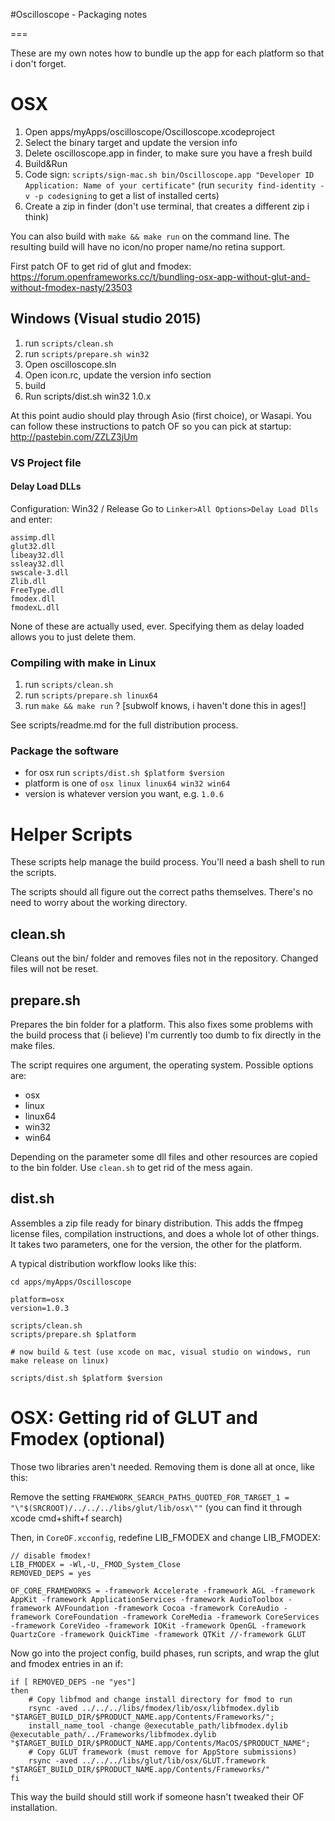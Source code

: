 #Oscilloscope - Packaging notes

===

These are my own notes how to bundle up the app for each platform so that i don't forget. 

# OSX


1. Open apps/myApps/oscilloscope/Oscilloscope.xcodeproject
1. Select the binary target and update the version info
1. Delete oscilloscope.app in finder, to make sure you have a fresh build
1. Build&Run
1. Code sign: `scripts/sign-mac.sh bin/Oscilloscope.app "Developer ID Application: Name of your certificate"` (run `security find-identity -v -p codesigning` to get a list of installed certs)
1. Create a zip in finder (don't use terminal, that creates a different zip i think)

You can also build with `make && make run` on the command line. The resulting build will have no icon/no proper name/no retina support. 

First patch OF to get rid of glut and fmodex: https://forum.openframeworks.cc/t/bundling-osx-app-without-glut-and-without-fmodex-nasty/23503

## Windows (Visual studio 2015)

1. run `scripts/clean.sh`
1. run `scripts/prepare.sh win32`
1. Open oscilloscope.sln
1. Open icon.rc, update the version info section
1. build
1. Run scripts/dist.sh win32 1.0.x

At this point audio should play through Asio (first choice), or Wasapi. You can follow these instructions to patch OF so you can pick at startup: http://pastebin.com/ZZLZ3jUm


### VS Project file 

#### Delay Load DLLs 

Configuration: Win32 / Release
Go to `Linker>All Options>Delay Load Dlls` and enter: 


	assimp.dll
	glut32.dll
	libeay32.dll
	ssleay32.dll
	swscale-3.dll
	Zlib.dll
	FreeType.dll
	fmodex.dll
	fmodexL.dll

None of these are actually used, ever. Specifying them as delay loaded allows you to just delete them. 



### Compiling with make in Linux

1. run `scripts/clean.sh`
1. run `scripts/prepare.sh linux64`
1. run `make && make run` ? [subwolf knows, i haven't done this in ages!]

See scripts/readme.md for the full distribution process. 

### Package the software

* for osx run `scripts/dist.sh $platform $version`
* platform is one of `osx linux linux64 win32 win64`
* version is whatever version you want, e.g. `1.0.6`


Helper Scripts
===


These scripts help manage the build process. 
You'll need a bash shell to run the scripts. 

The scripts should all figure out the correct paths themselves. There's no need to worry about the working directory. 


clean.sh
---

Cleans out the bin/ folder and removes files not in the repository. 
Changed files will not be reset. 

prepare.sh
---
Prepares the bin folder for a platform. This also fixes some problems with the build process that (i believe) I'm currently too dumb to fix directly in the make files. 

The script requires one argument, the operating system. Possible options are: 

* osx
* linux
* linux64
* win32
* win64

Depending on the parameter some dll files and other resources are copied to the bin folder. 
Use `clean.sh` to get rid of the mess again. 


dist.sh
---
Assembles a zip file ready for binary distribution. This adds the ffmpeg license files, compilation instructions, and does a whole lot of other things. It takes two parameters, one for the version, the other for the platform. 

A typical distribution workflow looks like this: 

	cd apps/myApps/Oscilloscope
	
	platform=osx
	version=1.0.3
	
	scripts/clean.sh
	scripts/prepare.sh $platform
	
	# now build & test (use xcode on mac, visual studio on windows, run make release on linux)
	
	scripts/dist.sh $platform $version
	
	
	
# OSX: Getting rid of GLUT and Fmodex (optional)

Those two libraries aren't needed. Removing them is done all at once, like this: 


Remove the setting `FRAMEWORK_SEARCH_PATHS_QUOTED_FOR_TARGET_1 = "\"$(SRCROOT)/../../../libs/glut/lib/osx\""` (you can find it through xcode cmd+shift+f search)

Then, in `CoreOF.xcconfig`, redefine LIB_FMODEX and change LIB_FMODEX: 

    // disable fmodex!
    LIB_FMODEX = -Wl,-U,_FMOD_System_Close
    REMOVED_DEPS = yes

    OF_CORE_FRAMEWORKS = -framework Accelerate -framework AGL -framework AppKit -framework ApplicationServices -framework AudioToolbox -framework AVFoundation -framework Cocoa -framework CoreAudio -framework CoreFoundation -framework CoreMedia -framework CoreServices -framework CoreVideo -framework IOKit -framework OpenGL -framework QuartzCore -framework QuickTime -framework QTKit //-framework GLUT


Now go into the project config, build phases, run scripts, and wrap the glut and fmodex entries in an if: 
	
	if [ REMOVED_DEPS -ne "yes"]
	then
		# Copy libfmod and change install directory for fmod to run
		rsync -aved ../../../libs/fmodex/lib/osx/libfmodex.dylib "$TARGET_BUILD_DIR/$PRODUCT_NAME.app/Contents/Frameworks/";
		install_name_tool -change @executable_path/libfmodex.dylib @executable_path/../Frameworks/libfmodex.dylib "$TARGET_BUILD_DIR/$PRODUCT_NAME.app/Contents/MacOS/$PRODUCT_NAME";
		# Copy GLUT framework (must remove for AppStore submissions)
		rsync -aved ../../../libs/glut/lib/osx/GLUT.framework "$TARGET_BUILD_DIR/$PRODUCT_NAME.app/Contents/Frameworks/"
	fi

This way the build should still work if someone hasn't tweaked their OF installation. 